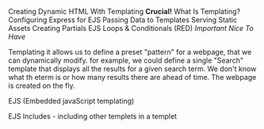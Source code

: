 Creating Dynamic HTML With Templating
**Crucial!**
What Is Templating?
Configuring Express for EJS
Passing Data to Templates
Serving Static Assets
Creating Partials
EJS Loops & Conditionals (RED)
*Important*
*Nice To Have*

Templating
  it allows us to define a preset "pattern" for a webpage, that we can dynamically modify.
  for example, we could define a single "Search" template that displays all the results for a given search term. We don't know what th eterm is or how many results there are ahead of time. The webpage is created on the fly.

  EJS (Embedded javaScript templating)

  EJS Includes - including other templets in a templet